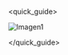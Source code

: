 <quick_guide>

![Imagen1](http://static.energysistem.com/images/manuals/42091/54292091c01c3.jpg)

</quick_guide>
